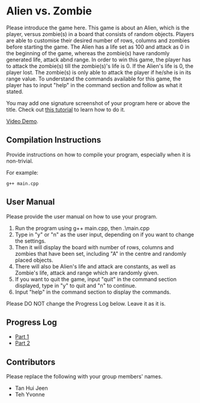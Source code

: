 # Alien vs. Zombie

Please introduce the game here.
This game is about an Alien, which is the player, versus zombie(s) in a board that consists of random objects. Players are able to customise their desired number of rows, columns and zombies before starting the game. The Alien has a life set as 100 and attack as 0 in the beginning of the game, whereas the zombie(s) have randomly generated life, attack abnd range. In order to win this game, the player has to attack the zombie(s) till the zombie(s)'s life is 0. If the Alien's life is 0, the player lost. The zombie(s) is only able to attack the player if he/she is in its range value. To understand the commands available for this game, the player has to input "help" in the command section and follow as what it stated. 

You may add one signature screenshot of your program here or above the title. Check out [this tutorial](https://www.digitalocean.com/community/tutorials/markdown-markdown-images) to learn how to do it.

[Video Demo](https://youtu.be/y8tNC2Zn12A).

## Compilation Instructions

Provide instructions on how to compile your program, especially when it is non-trivial.

For example:

```
g++ main.cpp 
```

## User Manual

Please provide the user manual on how to use your program.
1. Run the program using g++ main.cpp, then .\main.cpp
2. Type in "y" or "n" as the user input, depending on if you want to change the settings.
3. Then it will display the board with number of rows, columns and zombies that have been set, including "A" in the centre and randomly placed objects.
4. There will also be Alien's life and attack are constants, as well as Zombie's life, attack and range which are randomly given.
5. If you want to quit the game, input "quit" in the command section displayed, type in "y" to quit and "n" to continue.
6. Input "help" in the command section to display the commands.

Please DO NOT change the Progress Log below. Leave it as it is.

## Progress Log

- [Part 1](PART1.md)
- [Part 2](PART2.md)

## Contributors

Please replace the following with your group members' names. 

- Tan Hui Jeen
- Teh Yvonne
